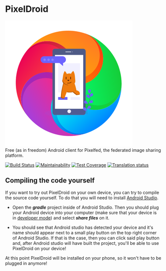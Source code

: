 # PixelDroid
![Pixeldroid project logo](pixeldroid_logo.png)  
Free (as in freedom) Android client for Pixelfed, the federated image sharing platform.

[![Build Status](https://gitlab.com/Matttter/PixelDroid/badges/master/pipeline.svg)](https://gitlab.com/Matttter/PixelDroid/pipelines) [![Maintainability](https://api.codeclimate.com/v1/badges/a4f1747dc60b96eb74df/maintainability)](https://codeclimate.com/github/H-PixelDroid/PixelDroid/maintainability) [![Test Coverage](https://api.codeclimate.com/v1/badges/a4f1747dc60b96eb74df/test_coverage)](https://codeclimate.com/github/H-PixelDroid/PixelDroid/test_coverage) [![Translation status](https://weblate.pixeldroid.org/widgets/pixeldroid/-/pixeldroid/svg-badge.svg)](https://weblate.pixeldroid.org/engage/pixeldroid/?utm_source=widget)  

## Compiling the code yourself  
If you want to try out PixelDroid on your own device, you can try to compile the source code yourself. To do that you will need to install [Android Studio](https://developer.android.com/studio/?gclid=EAIaIQobChMI0J-G9Ie96QIVOYBQBh388gO4EAAYASAAEgKcE_D_BwE&gclsrc=aw.ds).  
  
- Open the ___gradle___ project inside of Android Studio. Then you should plug your Android device into your computer (make sure that your device is in [developer mode](https://www.digitaltrends.com/mobile/how-to-get-developer-options-on-android/)) and select ___share files___ on it. 

- You should see that Android studio has detected your device and it's name should appear next to a small play button on the top right corner of Android Studio. If that is the case, then you can click said play button and, after Android studio will have built the project, you'll be able to use PixelDroid on your device!  
  
At this point PixelDroid will be installed on your phone, so it won't have to be plugged in anymore!
